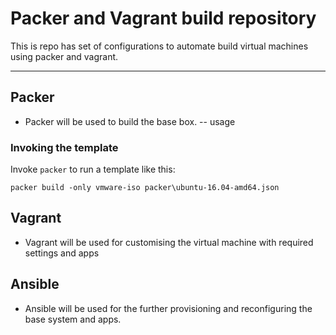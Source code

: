 # Packer and Vagrant build repository

This is repo has set of configurations to automate build virtual machines using packer and vagrant.

---

## Packer
- Packer will be used to build the base box.
-- usage
### Invoking the template
Invoke `packer` to run a template like this:
```
packer build -only vmware-iso packer\ubuntu-16.04-amd64.json
```

## Vagrant
- Vagrant will be used for customising the virtual machine with required settings and apps

## Ansible
- Ansible will be used for the further provisioning and reconfiguring the base system and apps.
